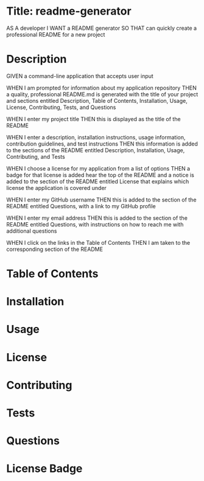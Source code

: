 # Title: readme-generator
AS A developer
I WANT a README generator
SO THAT can quickly create a professional README for a new project

# Description
GIVEN a command-line application that accepts user input

WHEN I am prompted for information about my application repository
THEN a quality, professional README.md is generated with the title of your
project and sections entitled Description, Table of Contents, Installation,
Usage, License, Contributing, Tests, and Questions

WHEN I enter my project title
THEN this is displayed as the title of the README

WHEN I enter a description, installation instructions, usage information,
contribution guidelines, and test instructions
THEN this information is added to the sections of the README entitled
Description, Installation, Usage, Contributing, and Tests

WHEN I choose a license for my application from a list of options
THEN a badge for that license is added hear the top of the README and a
notice is added to the section of the README entitled License that explains
which license the application is covered under

WHEN I enter my GitHub username
THEN this is added to the section of the README entitled Questions, with a link
to my GitHub profile

WHEN I enter my email address
THEN this is added to the section of the README entitled Questions, with
instructions on how to reach me with additional questions

WHEN I click on the links in the Table of Contents
THEN I am taken to the corresponding section of the README

# Table of Contents


# Installation


# Usage


# License


# Contributing


# Tests


# Questions



# License Badge